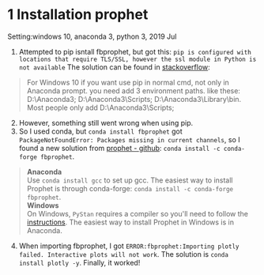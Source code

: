 # 1 Installation prophet
Setting:windows 10, anaconda 3, python 3, 2019 Jul
1. Attempted to pip isntall fbprophet, but got this:
  `pip is configured with locations that require TLS/SSL, however the ssl module in Python is not available`
  The solution can be found in [stackoverflow](https://stackoverflow.com/questions/45954528/pip-is-configured-with-locations-that-require-tls-ssl-however-the-ssl-module-in):
  > For Windows 10 if you want use pip in normal cmd, not only in Anaconda prompt. you need add 3 environment paths. like these: D:\Anaconda3; D:\Anaconda3\Scripts; D:\Anaconda3\Library\bin.  
  > Most people only add D:\Anaconda3\Scripts;
2. However, something still went wrong when using pip.
3. So I used conda, but `conda install fbprophet` got `PackageNotFoundError: Packages missing in current channels`, so I found a new solution from [prophet - github](https://github.com/facebook/prophet): `conda install -c conda-forge fbprophet`. 
> **Anaconda**  
> Use `conda install gcc` to set up gcc. The easiest way to install Prophet is through conda-forge: `conda install -c conda-forge fbprophet`.  
> **Windows**  
> On Windows, `PyStan` requires a compiler so you'll need to follow the [instructions](https://pystan.readthedocs.io/en/latest/windows.html). The easiest way to install Prophet in Windows is in Anaconda.
4. When importing fbprophet, I got `ERROR:fbprophet:Importing plotly failed. Interactive plots will not work`. The solution is `conda install plotly -y`. Finally, it worked!
